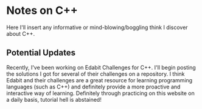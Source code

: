 # Notes on C++
Here I'll insert any informative or mind-blowing/boggling think I discover about C++.

## Potential Updates
Recently, I've been working on Edabit Challenges for C++. I'll begin posting the solutions I got for several of their challenges on a repository. I think Edabit and their challenges are a great resource for learning programming languages (such as C++) and definitely provide a more proactive and interactive way of learning. Definitely through practicing on this website on a daily basis, tutorial hell is abstained!
